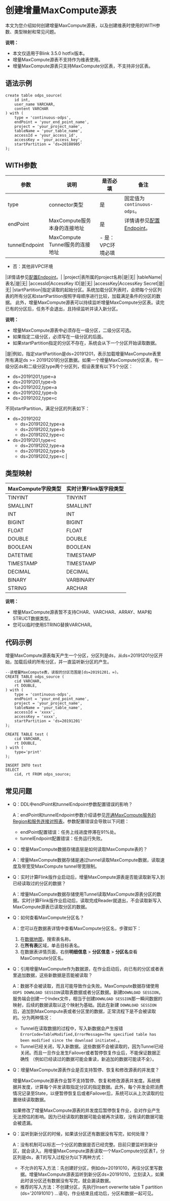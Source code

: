 # 创建增量MaxCompute源表

本文为您介绍如何创建增量MaxCompute源表，以及创建维表时使用的WITH参数、类型映射和常见问题。

**说明：**

-   本文仅适用于Blink 3.5.0 hotfix版本。
-   增量MaxCompute源表不支持作为维表使用。
-   增量MaxCompute源表只支持MaxCompute分区表，不支持非分区表。

## 语法示例

```
create table odps_source(
    id int,
    user_name VARCHAR,
    content VARCHAR
) with (
    type = 'continuous-odps',
    endPoint = 'your_end_point_name',
    project = 'your_project_name',
    tableName = 'your_table_name',
    accessId = 'your_access_id',
    accessKey = 'your_access_key',
    startPartition = 'ds=20180905'
);
```

## WITH参数

|参数|说明|是否必填|备注|
|--|--|----|--|
|type|connector类型|是|固定值为`continuous-odps`。|
|endPoint|MaxCompute服务本身的连接地址|是|详情请参见[配置Endpoint](/intl.zh-CN/准备工作/配置Endpoint.md)。|
|tunnelEndpoint|MaxCompute Tunnel服务的连接地址|-   是：VPC环境必填
-   否：其他非VPC环境

|详情请参见[配置Endpoint](/intl.zh-CN/准备工作/配置Endpoint.md)。|
|project|表所属的project名称|是|无|
|tableName|表名|是|无|
|accessId|AccessKey ID|是|无|
|accessKey|AccessKey Secret|是|无|
|startPartition|指定读取的起始分区。系统加载分区列表时，会把每个分区列表的所有分区和startPartition按照字母顺序进行比较，加载满足条件的分区的数据。 此外，增量MaxCompute源表可以持续监听增量MaxCompute分区表。读完已有的分区后，任务不会退出，且持续监听并读入新分区。

**说明：**

-   增量MaxCompute源表中必须存在一级分区，二级分区可选。
-   如果指定二级分区，必须写在一级分区的后面。
-   如果startPartition指定的分区不存在，系统会从下一个分区开始读取数据。

|是|例如，指定startPartition是ds=20191201，表示加载增量MaxCompute表里所有满足ds \>= 20191201的分区数据。如果一个增量MaxCompute分区表，有一级分区ds和二级分区type两个分区列，假设表里有以下5个分区：

-   ds=20191201,type=a
-   ds=20191201,type=b
-   ds=20191202,type=a
-   ds=20191202,type=b
-   ds=20191202,type=c

不同startPartition，满足分区的列表如下：

-   ds=20191202
    -   ds=20191202,type=a
    -   ds=20191202,type=b
    -   ds=20191202,type=c
-   ds=20191201,type=c
    -   ds=20191202,type=a
    -   ds=20191202,type=b
    -   ds=20191202,type=c |

## 类型映射

|MaxCompute字段类型|实时计算Flink版字段类型|
|--------------|--------------|
|TINYINT|TINYINT|
|SMALLINT|SMALLINT|
|INT|INT|
|BIGINT|BIGINT|
|FLOAT|FLOAT|
|DOUBLE|DOUBLE|
|BOOLEAN|BOOLEAN|
|DATETIME|TIMESTAMP|
|TIMESTAMP|TIMESTAMP|
|DECIMAL|DECIMAL|
|BINARY|VARBINARY|
|STRING|ARCHAR|

**说明：**

-   增量MaxCompute源表暂不支持CHAR、VARCHAR、ARRAY、MAP和STRUCT数据类型。
-   您可以临时使用STRING替换VARCHAR。

## 代码示例

增量MaxCompute源表每天产生一个分区，分区列是ds，从ds=20191201分区开始，加载后续的所有分区，并一直监听新分区的产生。

```
--读增量MaxCompute表，读取的分区范围是[ds=20191201，∞)。
CREATE TABLE odps_source (
    cid VARCHAR,
    rt DOUBLE,
) with (
    type = 'continuous-odps', 
    endPoint = 'your_end_point_name', 
    project = 'your_project_name',
    tableName = 'your_table_name',
    accessId = 'xxxx',
    accessKey = 'xxxx',
    startPartition = 'ds=20191201'
);

CREATE TABLE test (
    cid VARCHAR,
    rt DOUBLE,
) with (
    type='print'
);

INSERT INTO test 
SELECT 
    cid, rt FROM odps_source;
```

## 常见问题

-   Q：DDL中endPoint和tunnelEndpoint参数配置错误的影响？

    A：endPoint和tunnelEndpoint参数介绍请参见[开通MaxCompute服务的Region和服务连接对照表](/intl.zh-CN/准备工作/配置Endpoint.mdsection_f2d_51y_5db)。参数配置错误会导致以下问题：

    -   endPoint配置错误：任务上线进度停滞在91%处。
    -   tunnelEndpoint配置错误：任务运行失败。
-   Q：增量MaxCompute数据存储底层是如何读取MaxCompute表的？

    A：增量MaxCompute数据存储是通过tunnel读取MaxCompute数据，读取速度及带宽受MaxCompute tunnel带宽限制。

-   Q：实时计算Flink版作业启动后，增量MaxCompute源表是否能读取新写入到已经读取过的分区的数据？

    A：增量MaxCompute数据存储使用Tunnel读取MaxCompute源表分区的数据。实时计算Flink版作业启动后，读取完成Reader就退出，不会读取新写入MaxCompute源表已读取分区的数据。

-   Q：如何查看MaxCompute分区名？

    A：您可以在数据表详情中查看MaxCompute分区名，步骤如下：

    1.  在[数据地图](https://meta.dw.alibaba-inc.com/store/index.html)，搜索表名称。
    2.  在**所有表**区域，单击目标表名。
    3.  在数据表详情页面，右侧**明细信息** \> **分区信息** \> **分区名**查看MaxCompute分区名。
-   Q：引用增量MaxCompute作为数据源，在作业启动后，向已有的分区或者表里追加数据，这些新数据是否能被读取？

    A：数据不会被读取，而且可能导致作业失败。MaxCompute数据存储使用`ODPS DOWNLOAD SESSION`读取表数据或者分区数据。新建`DOWNLOAD SESSION`，服务端会创建一个Index文件，相当于创建`DOWNLOAD SESSION`那一瞬间数据的映射，后续的数据读取以这个映射为基础。因此在新建 `DOWNLOAD SESSION` 后，追加到MaxCompute表或者分区里的数据，正常流程下是不会被读取的。分为两种情况：

    -   Tunnel在读取数据的过程中，写入新数据会产生报错`ErrorCode=TableModified,ErrorMessage=The specified table has been modified since the download initiated.`。
    -   Tunnel已经关闭，写入新数据。这些数据不会被读取的，因为Tunnel已经关闭。而且一旦作业发生Failover或者暂停恢复作业后，不能保证数据正确性 （例如已经读过的数据可能会重读，新追加的数据可能读不全）。
-   Q：增量MaxCompute源表作业是否支持暂停、恢复和修改源表的并发度？

    增量MaxCompute源表作业暂不支持暂停、恢复和修改源表并发度。系统根据并发度，计算每个并发读取指定分区的指定数据。此外，每个并发会把消费情况记录至State，以便暂停恢复后或者Failover后，系统可以从上次读取的位置继续读取数据。

    如果修改了增量MaxCompute源表的并发度后暂停恢复作业，会对作业产生无法预估的影响。因为已经读取的数据可能会被再次读取，没有读的数据可能会被遗漏。

-   Q：监听到新分区的时候，如果该分区还有数据没有写完，如何处理？

    A：没有机制可以标志一个分区的数据是否已经完整。目前只要监听到新分区，就会读入。用增量MaxCompute源表读取一个MaxCompute分区表T，分区列是ds，表T的写入过程分为以下两种方式：

    -   不允许的写入方法：先创建好分区，例如ds=20191010，再往分区里写数据。增量MaxCompute源表监听到新分区ds=20191010，立刻读入，如果此时该分区还有数据没有写完，就会漏读数据。
    -   推荐的写入方法：不创建分区，先执行Insert overwrite table T partition \(ds='20191010'\) ...语句，作业结束且成功后，分区和数据一起可见。

